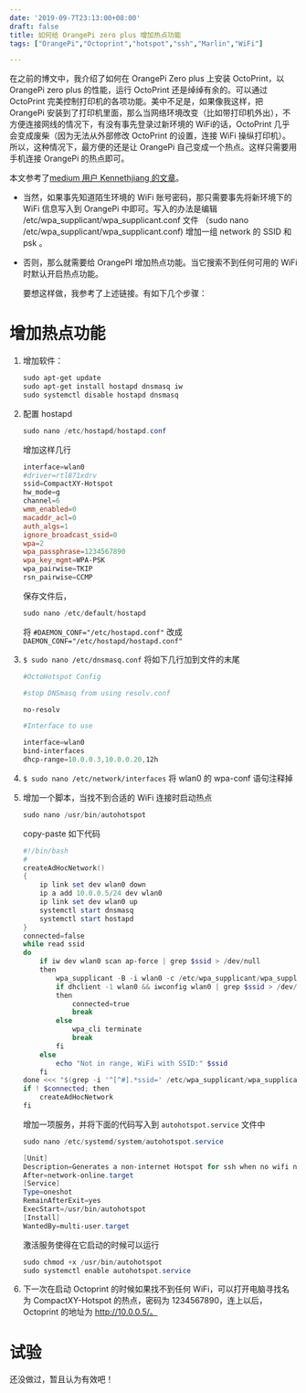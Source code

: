 ```yaml
---
date: '2019-09-7T23:13:00+08:00'
draft: false
title: 如何给 OrangePi zero plus 增加热点功能
tags: ["OrangePi","Octoprint","hotspot","ssh","Marlin","WiFi"]

---
```


在之前的博文中，我介绍了如何在 OrangePi Zero plus 上安装 OctoPrint，以 OrangePi zero plus 的性能，运行 OctoPrint 还是绰绰有余的。可以通过 OctoPrint 完美控制打印机的各项功能。美中不足是，如果像我这样，把 OrangePi 安装到了打印机里面，那么当网络环境改变（比如带打印机外出），不方便连接网线的情况下，有没有事先登录过新环境的 WiFi的话，OctoPrint 几乎会变成废柴（因为无法从外部修改 OctoPrint 的设置，连接 WiFi 操纵打印机）。所以，这种情况下，最方便的还是让 OrangePi 自己变成一个热点。这样只需要用手机连接 OrangePi 的热点即可。

本文参考了[medium 用户 Kennethjiang 的文章]( https://medium.com/@kennethjiang/painless-wi-fi-for-octoprint-4e6b68005400)。

- 当然，如果事先知道陌生环境的 WiFi 账号密码，那只需要事先将新环境下的 WiFi 信息写入到 OrangePi 中即可。写入的办法是编辑 /etc/wpa_supplicant/wpa_supplicant.conf 文件 （sudo nano /etc/wpa_supplicant/wpa_supplicant.conf) 增加一组 network 的 SSID 和 psk 。

- 否则，那么就需要给 OrangePI 增加热点功能。当它搜索不到任何可用的 WiFi 时默认开启热点功能。

  要想这样做，我参考了上述链接。有如下几个步骤：

# 增加热点功能

1. 增加软件：

   ```powershell
   sudo apt-get update
   sudo apt-get install hostapd dnsmasq iw
   sudo systemctl disable hostapd dnsmasq
   ```

2. 配置 hostapd

   ```powershell
   sudo nano /etc/hostapd/hostapd.conf
   ```

   增加这样几行

   ```powershell
   interface=wlan0
   #driver=rtl871xdrv
   ssid=CompactXY-Hotspot
   hw_mode=g
   channel=6
   wmm_enabled=0
   macaddr_acl=0
   auth_algs=1
   ignore_broadcast_ssid=0
   wpa=2
   wpa_passphrase=1234567890
   wpa_key_mgmt=WPA-PSK
   wpa_pairwise=TKIP
   rsn_pairwise=CCMP
   ```

   保存文件后，

   ```powershell
   sudo nano /etc/default/hostapd
   ```

   将 `#DAEMON_CONF="/etc/hostapd.conf"` 改成 `DAEMON_CONF="/etc/hostapd/hostapd.conf"`

3. `$ sudo nano /etc/dnsmasq.conf` 将如下几行加到文件的末尾

   ```powershell
   #OctoHotspot Config
   
   #stop DNSmasq from using resolv.conf
   
   no-resolv
   
   #Interface to use
   
   interface=wlan0
   bind-interfaces
   dhcp-range=10.0.0.3,10.0.0.20,12h
   ```

4. `$ sudo nano /etc/network/interfaces` 将 wlan0 的 wpa-conf 语句注释掉

5. 增加一个脚本，当找不到合适的 WiFi 连接时启动热点

   ```powershell
   sudo nano /usr/bin/autohotspot
   ```

   copy-paste 如下代码

   ```powershell
   #!/bin/bash
   #
   createAdHocNetwork()
   {
       ip link set dev wlan0 down
       ip a add 10.0.0.5/24 dev wlan0
       ip link set dev wlan0 up
       systemctl start dnsmasq
       systemctl start hostapd
   }
   connected=false
   while read ssid
   do
       if iw dev wlan0 scan ap-force | grep $ssid > /dev/null
       then
           wpa_supplicant -B -i wlan0 -c /etc/wpa_supplicant/wpa_supplicant.conf > /dev/null 2>&1
           if dhclient -1 wlan0 && iwconfig wlan0 | grep $ssid > /dev/null
           then
               connected=true
               break
           else
               wpa_cli terminate
               break
           fi
       else
           echo "Not in range, WiFi with SSID:" $ssid
       fi
   done <<< "$(grep -i '^[^#].*ssid=' /etc/wpa_supplicant/wpa_supplicant.conf | sed -n 's/.*ssid="*\([^"]*\)"*/\1/ip')"
   if ! $connected; then
       createAdHocNetwork
   fi
   ```

   

   增加一项服务，并将下面的代码写入到 `autohotspot.service` 文件中

   ```powershell
   sudo nano /etc/systemd/system/autohotspot.service
   ```

   ```powershell
   [Unit]
   Description=Generates a non-internet Hotspot for ssh when no wifi network is in range.
   After=network-online.target
   [Service]
   Type=oneshot
   RemainAfterExit=yes
   ExecStart=/usr/bin/autohotspot
   [Install]
   WantedBy=multi-user.target
   ```

   激活服务使得在它启动的时候可以运行

   ```powershell
   sudo chmod +x /usr/bin/autohotspot
   sudo systemctl enable autohotspot.service
   ```

6. 下一次在启动 Octoprint 的时候如果找不到任何 WiFi，可以打开电脑寻找名为 CompactXY-Hotspot 的热点，密码为 1234567890，连上以后，Octoprint 的地址为 http://10.0.0.5/。

# 试验

还没做过，暂且认为有效吧！